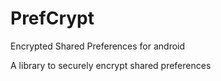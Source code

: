 # PrefCrypt
Encrypted Shared Preferences for android

A library to securely encrypt shared preferences
